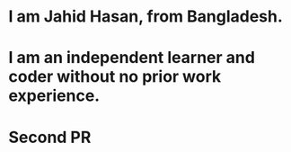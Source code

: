 # I am Jahid Hasan, from Bangladesh.
# I am an independent learner and coder without no prior work experience.

# Second PR
